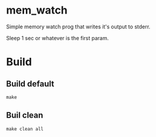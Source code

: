 # mem_watch
Simple memory watch prog that writes it's output to stderr.

Sleep 1 sec or whatever is the first param.

# Build

## Build default
```make``` 

## Buil clean 

```make clean all```
